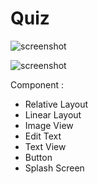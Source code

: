 # Quiz

![screenshot](Quiz/Screenshot_1542427134.png)

![screenshot](Quiz/Screenshot_1542427134.png)


Component :
- Relative Layout
- Linear Layout
- Image View
- Edit Text
- Text View 
- Button
- Splash Screen
